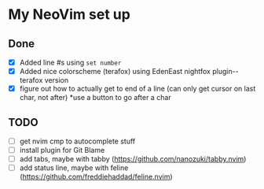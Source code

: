 # My NeoVim set up

## Done
- [X] Added line #s using `set number`
- [X] Added nice colorscheme (terafox) using EdenEast nightfox plugin--terafox version
- [X] figure out how to actually get to end of a line (can only get cursor on last char, not after) *use a button to go after a char

## TODO
- [ ] get nvim cmp to autocomplete stuff
- [ ] install plugin for Git Blame
- [ ] add tabs, maybe with tabby (https://github.com/nanozuki/tabby.nvim)
- [ ] add status line, maybe with feline (https://github.com/freddiehaddad/feline.nvim)
